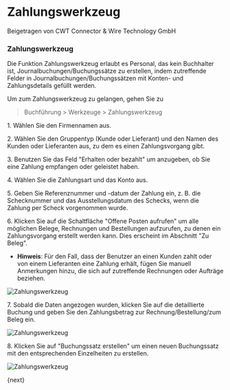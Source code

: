 # Zahlungswerkzeug

<span class="text-muted contributed-by">Beigetragen von CWT Connector & Wire Technology GmbH</span> 

### Zahlungswerkzeug

Die Funktion Zahlungswerkzeug erlaubt es Personal, das kein Buchhalter ist, Journalbuchungen/Buchungssätze zu erstellen, indem zutreffende Felder in Journalbuchungen/Buchungssätzen mit Konten- und Zahlungsdetails gefüllt werden.

Um zum Zahlungswerkzeug zu gelangen, gehen Sie zu

> Buchführung > Werkzeuge > Zahlungswerkzeug

1\. Wählen Sie den Firmennamen aus.

2\. Wählen Sie den Gruppentyp (Kunde oder Lieferant) und den Namen des Kunden oder Lieferanten aus, zu dem es einen Zahlungsvorgang gibt.

3\. Benutzen Sie das Feld "Erhalten oder bezahlt" um anzugeben, ob Sie eine Zahlung empfangen oder geleistet haben.

4\. Wählen Sie die Zahlungsart und das Konto aus.

5\. Geben Sie Referenznummer und -datum der Zahlung ein, z. B. die Schecknummer und das Ausstellungsdatum des Schecks, wenn die Zahlung per Scheck vorgenommen wurde.

6\. Klicken Sie auf die Schaltfläche "Offene Posten aufrufen" um alle möglichen Belege, Rechnungen und Bestellungen aufzurufen, zu denen ein Zahlungsvorgang erstellt werden kann. Dies erscheint im Abschnitt "Zu Beleg".

* **Hinweis**: Für den Fall, dass der Benutzer an einen Kunden zahlt oder von einem Lieferanten eine Zahlung erhält, fügen Sie manuell Anmerkungen hinzu, die sich auf zutreffende Rechnungen oder Aufträge beziehen.

<img class="screenshot" alt="Zahlungswerkzeug" src="{{docs_base_url}}/assets/img/accounts/payment-tool-1.png">

7\. Sobald die Daten angezogen wurden, klicken Sie auf die detaillierte Buchung und geben Sie den Zahlungsbetrag zur Rechnung/Bestellung/zum Beleg ein.

<img class="screenshot" alt="Zahlungswerkzeug" src="{{docs_base_url}}/assets/img/accounts/payment-tool-2.png">

8\. Klicken Sie auf "Buchungssatz erstellen" um einen neuen Buchungssatz mit den entsprechenden Einzelheiten zu erstellen.

<img class="screenshot" alt="Zahlungswerkzeug" src="{{docs_base_url}}/assets/img/accounts/payment-tool-3.png">

{next}
